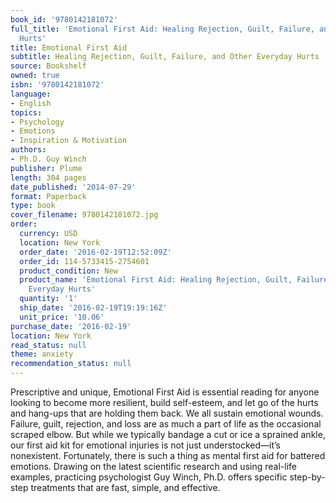 ```yaml
---
book_id: '9780142181072'
full_title: 'Emotional First Aid: Healing Rejection, Guilt, Failure, and Other Everyday
  Hurts'
title: Emotional First Aid
subtitle: Healing Rejection, Guilt, Failure, and Other Everyday Hurts
source: Bookshelf
owned: true
isbn: '9780142181072'
language:
- English
topics:
- Psychology
- Emotions
- Inspiration & Motivation
authors:
- Ph.D. Guy Winch
publisher: Plume
length: 304 pages
date_published: '2014-07-29'
format: Paperback
type: book
cover_filename: 9780142181072.jpg
order:
  currency: USD
  location: New York
  order_date: '2016-02-19T12:52:09Z'
  order_id: 114-5733415-2754601
  product_condition: New
  product_name: 'Emotional First Aid: Healing Rejection, Guilt, Failure, and Other
    Everyday Hurts'
  quantity: '1'
  ship_date: '2016-02-19T19:19:16Z'
  unit_price: '10.06'
purchase_date: '2016-02-19'
location: New York
read_status: null
theme: anxiety
recommendation_status: null
---
```

Prescriptive and unique, Emotional First Aid is essential reading for anyone looking to become more resilient, build self-esteem, and let go of the hurts and hang-ups that are holding them back.
We all sustain emotional wounds. Failure, guilt, rejection, and loss are as much a part of life as the occasional scraped elbow. But while we typically bandage a cut or ice a sprained ankle, our first aid kit for emotional injuries is not just understocked—it’s nonexistent.
Fortunately, there is such a thing as mental first aid for battered emotions. Drawing on the latest scientific research and using real-life examples, practicing psychologist Guy Winch, Ph.D. offers specific step-by-step treatments that are fast, simple, and effective.
